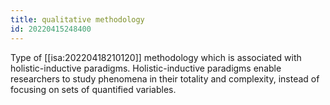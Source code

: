 ```yaml
---
title: qualitative methodology
id: 20220415248400
---
```


Type of [[isa:20220418210120]] methodology which is associated with holistic-inductive paradigms. Holistic-inductive paradigms enable researchers to study phenomena in their totality and complexity, instead of focusing on sets of quantified variables.
